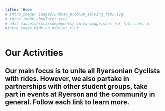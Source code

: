 ```yaml
---
title: 'Home'
# intro_image: images/undraw_problem_solving_ft81.svg
# intro_image_absolute: true 
# edit /assets/scss/components/_intro-image.scss for full control
#intro_image_hide_on_mobile: true
---
```


# Our Activities

## Our main focus is to unite all Ryersonian Cyclists with rides. However, we also partake in partnerships with other student groups, take part in events at Ryerson and the community in general. Follow each link to learn more.